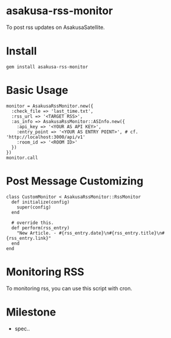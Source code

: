 # asakusa-rss-monitor
To post rss updates on AsakusaSatellite.

# Install
    gem install asakusa-rss-monitor

# Basic Usage
    monitor = AsakusaRssMonitor.new({
      :check_file => 'last_time.txt',
      :rss_url => '<TARGET RSS>',
      :as_info => AsakusaRssMonitor::ASInfo.new({
        :api_key => '<YOUR AS API KEY>',
        :entry_point => '<YOUR AS ENTRY POINT>', # cf. 'http://localhost:3000/api/v1'
        :room_id => '<ROOM ID>'
      })
    })
    monitor.call

# Post Message Customizing
    class CustomMonitor < AsakusaRssMonitor::RssMonitor
      def initialize(config)
        super(config)
      end
      
      # override this.
      def perform(rss_entry)
        "New Article. - #{rss_entry.date}\n#{rss_entry.title}\n#{rss_entry.link}"
      end
    end

# Monitoring RSS
To monitoring rss, you can use this script with cron.

# Milestone
* spec..
